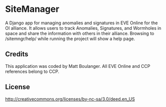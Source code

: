 # SiteManager

A Django app for managing anomalies and signatures in EVE Online for the OI alliance. It allows users to track Anomalies, Signatures, and Wormholes in space and share the information with others in their alliance. Browsing to /sitemngr/help/ while running the project will show a help page.

## Credits

This application was coded by Matt Boulanger. All EVE Online and CCP references belong to CCP.

## License

http://creativecommons.org/licenses/by-nc-sa/3.0/deed.en_US